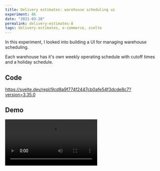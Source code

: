 ```yaml
---
title: Delivery estimates: warehouse scheduling ui
experiment: 86
date: "2021-03-28"
permalink: delivery-estimates-8
tags: delivery-estimates, e-commerce, svelte
---
```


In this experiment, I looked into building a UI for managing warehouse scheduling.

Each warehouse has it's own weekly operating schedule with cutoff times and a holiday schedule.

## Code

https://svelte.dev/repl/9cd8a9f774f2447cb0afe54f3dcde8c7?version=3.35.0

## Demo

<video controls src="https://res.cloudinary.com/dzwnkx0mk/video/upload/v1616919407/1000experiments.dev/warehouse-schedule_povqum.mp4"/>
